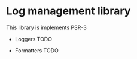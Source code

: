 Log management library
======================

This library is implements PSR-3

* Loggers
TODO

* Formatters
TODO